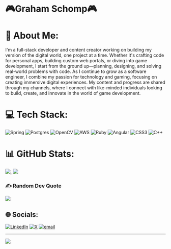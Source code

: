 # 🎮Graham Schomp🎮

# 💫 About Me:
I'm a full-stack developer and content creator working on building my version of the digital world, one project at a time. Whether it's crafting code for personal apps, building custom web portals, or diving into game development, I start from the ground up—planning, designing, and solving real-world problems with code. As I continue to grow as a software engineer, I combine my passion for technology and gaming, focusing on creating immersive digital experiences. My content and progress are shared through my channels, where I connect with like-minded individuals looking to build, create, and innovate in the world of game development.


# 💻 Tech Stack:
![Spring](https://img.shields.io/badge/spring-%236DB33F.svg?style=for-the-badge&logo=spring&logoColor=white) ![Postgres](https://img.shields.io/badge/postgres-%23316192.svg?style=for-the-badge&logo=postgresql&logoColor=white) ![OpenCV](https://img.shields.io/badge/opencv-%23white.svg?style=for-the-badge&logo=opencv&logoColor=white) ![AWS](https://img.shields.io/badge/AWS-%23FF9900.svg?style=for-the-badge&logo=amazon-aws&logoColor=white) ![Ruby](https://img.shields.io/badge/ruby-%23CC342D.svg?style=for-the-badge&logo=ruby&logoColor=white) ![Angular](https://img.shields.io/badge/angular-%23DD0031.svg?style=for-the-badge&logo=angular&logoColor=white) ![CSS3](https://img.shields.io/badge/css3-%231572B6.svg?style=for-the-badge&logo=css3&logoColor=white) ![C++](https://img.shields.io/badge/c++-%2300599C.svg?style=for-the-badge&logo=c%2B%2B&logoColor=white)
# 📊 GitHub Stats:
![](https://nirzak-streak-stats.vercel.app/?user=SCHOOMP&theme=dark&hide_border=false), ![](https://github-readme-stats.vercel.app/api/top-langs/?username=SCHOOMP&theme=dark&hide_border=false&include_all_commits=true&count_private=false&layout=compact)<br/>

### ✍️ Random Dev Quote
![](https://quotes-github-readme.vercel.app/api?type=horizontal&theme=dark)

## 🌐 Socials:
[![LinkedIn](https://img.shields.io/badge/LinkedIn-%230077B5.svg?logo=linkedin&logoColor=white)](https://linkedin.com/in/https://www.linkedin.com/in/graham-schomp-a962751a3/) [![X](https://img.shields.io/badge/X-black.svg?logo=X&logoColor=white)](https://x.com/@gschomp) [![email](https://img.shields.io/badge/Email-D14836?logo=gmail&logoColor=white)](mailto:Grahamschomp2@gmail.com) 

---
[![](https://visitcount.itsvg.in/api?id=SCHOOMP&icon=0&color=0)](https://visitcount.itsvg.in)

<!-- Proudly created with GPRM ( https://gprm.itsvg.in ) -->
